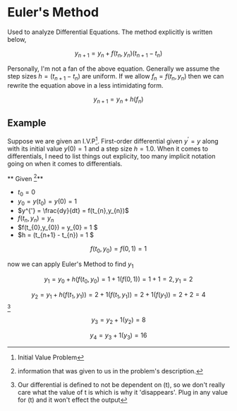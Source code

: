 # Euler's Method

Used to analyze Differential Equations. The method explicitly is written below,

$$ y_{n+1} = y_{n} + f(t_{n},y_{n})(t_{n+1} - t_{n})$$

Personally, I'm not a fan of the above equation.
Generally we assume the step sizes $h = (t_{n+1} - t_{n})$ are uniform. If we allow $f_{n} = f(t_{n},y_{n})$ then we can rewrite the 
equation above in a less intimidating form. 

$$ y_{n+1} = y_{n} + h(f_{n})$$

## Example

Suppose we are given an I.V.P[^1]. First-order differential given $y^{'} = y$ along with its initial value $y(0) = 1$ and a step size $h = 1.0$. When it comes to differentials, I need to list things out explicity, too many implicit notation going on when it comes to differentials.

** Given [^2]**
- $t_{0} = 0$
- $y_{0} = y(t_{0}) = y(0) = 1$
- $y^{'} = \frac{dy}{dt} = f(t_{n},y_{n})$
- $f(t_{n},y_{n}) = y_{n}$
- $f(t_{0},y_{0}) = y_{0} = 1 $
- $h = (t_{n+1} - t_{n}) = 1 $

$$f(t_{0},y_{0}) = f(0,1) = 1$$

now we can apply Euler's Method to find $y_{1}$

$$y_{1} = y_{0} + h(f(t_{0},y_{0}) = 1 + 1(f(0,1)) = 1 + 1 = 2, y_{1} = 2 $$

$$y_{2} = y_{1} + h(f(t_{1} ,y_{1})) = 2 + 1(f(t_1,y_1)) = 2 + 1(f(y_1)) = 2 + 2 = 4 $$ [^3]

$$ y_{3} = y_{2} + 1(y_{2}) = 8 $$

$$ y_{4} = y_{3} + 1(y_{3}) = 16$$



[^1]: Initial Value Problem
[^2]: information that was given to us in the problem's description.
[^3]: Our differential is defined to not be dependent on (t), so we don't really care what the value of t is which is why it 'disappears'. Plug in any value for (t) and it won't effect the output

